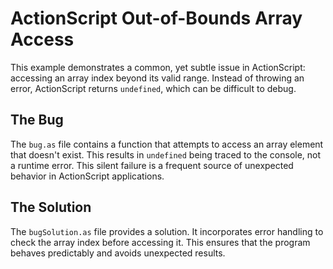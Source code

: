 # ActionScript Out-of-Bounds Array Access

This example demonstrates a common, yet subtle issue in ActionScript: accessing an array index beyond its valid range.  Instead of throwing an error, ActionScript returns `undefined`, which can be difficult to debug.

## The Bug
The `bug.as` file contains a function that attempts to access an array element that doesn't exist.  This results in `undefined` being traced to the console, not a runtime error.  This silent failure is a frequent source of unexpected behavior in ActionScript applications.

## The Solution
The `bugSolution.as` file provides a solution.  It incorporates error handling to check the array index before accessing it.  This ensures that the program behaves predictably and avoids unexpected results.